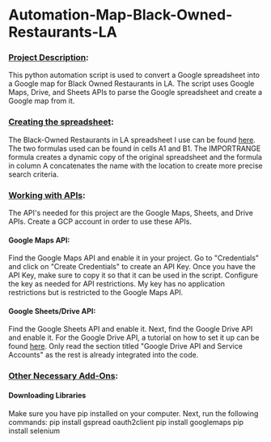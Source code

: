 # Automation-Map-Black-Owned-Restaurants-LA

### <ins>Project Description</ins>:
This python automation script is used to convert a Google spreadsheet into a Google map for Black Owned Restaurants in LA. The script uses Google Maps, Drive, and Sheets APIs to parse the Google spreadsheet and create a Google map from it. 


### <ins>Creating the spreadsheet</ins>:
The Black-Owned Restaurants in LA spreadsheet I use can be found [here](https://docs.google.com/spreadsheets/d/1r27r7aKiiuCtdCYFcReoUE8ZwXcX1VKbOygS_Do5Uec/edit?usp=sharing). The two formulas used can be found in cells A1 and B1. The IMPORTRANGE formula creates a dynamic copy of the original spreadsheet and the formula in column A concatenates the name with the location to create more precise search criteria.

### <ins>Working with APIs</ins>:
The API's needed for this project are the Google Maps, Sheets, and Drive APIs. Create a GCP account in order to use these APIs.
#### Google Maps API:
Find the Google Maps API and enable it in your project. Go to "Credentials" and click on "Create Credentials" to create an API Key. Once you have the API Key, make sure to copy it so that it can be used in the script. Configure the key as needed for API restrictions. My key has no application restrictions but is restricted to the Google Maps API.

#### Google Sheets/Drive API:
Find the Google Sheets API and enable it. Next, find the Google Drive API and enable it. For the Google Drive API, a tutorial on how to set it up can be found [here](https://www.twilio.com/blog/2017/02/an-easy-way-to-read-and-write-to-a-google-spreadsheet-in-python.html?utm_source=youtube&utm_medium=video&utm_campaign=youtube_python_google_sheets). Only read the section titled "Google Drive API and Service Accounts" as the rest is already integrated into the code.


### <ins>Other Necessary Add-Ons</ins>: 
#### Downloading Libraries
Make sure you have pip installed on your computer. Next, run the following commands: 
pip install gspread oauth2client
pip install googlemaps
pip install selenium
